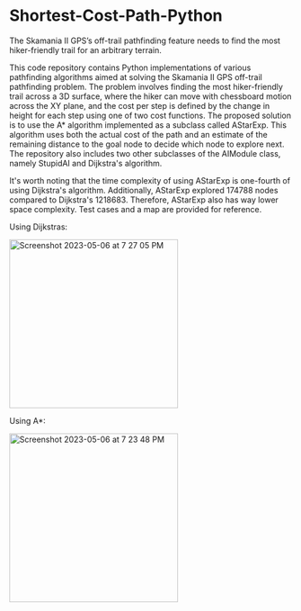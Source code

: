 # Shortest-Cost-Path-Python
The Skamania II GPS’s off-trail pathfinding feature needs to find the most hiker-friendly trail for an arbitrary terrain.

This code repository contains Python implementations of various pathfinding algorithms aimed at solving the Skamania II GPS off-trail pathfinding problem. The problem involves finding the most hiker-friendly trail across a 3D surface, where the hiker can move with chessboard motion across the XY plane, and the cost per step is defined by the change in height for each step using one of two cost functions. The proposed solution is to use the A* algorithm implemented as a subclass called AStarExp. This algorithm uses both the actual cost of the path and an estimate of the remaining distance to the goal node to decide which node to explore next. The repository also includes two other subclasses of the AIModule class, namely StupidAI and Dijkstra's algorithm.

It's worth noting that the time complexity of using AStarExp is one-fourth of using Dijkstra's algorithm. Additionally, AStarExp explored 174788 nodes compared to Dijkstra's 1218683. Therefore, AStarExp also has way lower space complexity. Test cases and a map are provided for reference.




Using Dijkstras:                                                              





<img width="300" alt="Screenshot 2023-05-06 at 7 27 05 PM" src="https://user-images.githubusercontent.com/114015851/236654474-886865c4-9ca4-47fd-a7c3-c46285f64a0f.png"> 




Using A*:






<img width="300" alt="Screenshot 2023-05-06 at 7 23 48 PM" src="https://user-images.githubusercontent.com/114015851/236654390-9e135e87-1c2e-42ae-b61e-6557f8b80501.png">
